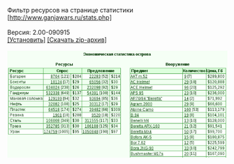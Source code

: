 Фильтр ресурсов на странице статистики [http://www.ganjawars.ru/stats.php]
<br>
<br>
Версия: 2.00-090915
<br>
[[Установить]](https://raw.githubusercontent.com/MyRequiem/comfortablePlayingInGW/master/separatedScripts/FilterResOnStat/filterResOnStat.user.js) [[Скачать zip-архив]](https://raw.githubusercontent.com/MyRequiem/comfortablePlayingInGW/master/separatedScripts/FilterResOnStat/filterResOnStat.user.js.zip)
<br>
<br>
![FilterResOnStat](https://raw.githubusercontent.com/MyRequiem/comfortablePlayingInGW/master/imgs/FilterResOnStat/screen.png)
<br>
